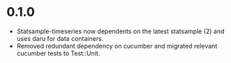 # 0.1.0

* Statsample-timeseries now dependents on the latest statsample (2) and uses daru for data containers.
* Removed redundant dependency on cucumber and migrated relevant cucumber tests to Test::Unit.